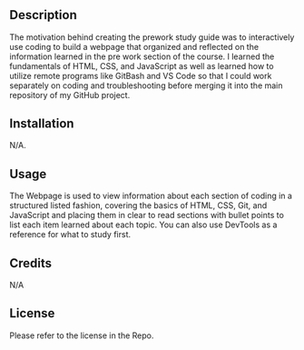 # <Your-Project-Title>

## Description

The motivation behind creating the prework study guide was to interactively use coding to build a webpage that organized and reflected on the information learned in the pre work section of the course.  I learned the fundamentals of HTML, CSS, and JavaScript as well as learned how to utilize remote programs like GitBash and VS Code so that I could work separately on coding and troubleshooting before merging it into the main repository of my GitHub project.


## Installation

N/A.

## Usage

The Webpage is used to view information about each section of coding in a structured listed fashion, covering the basics of HTML, CSS, Git, and JavaScript and placing them in clear to read sections with bullet points to list each item learned about each topic.  You can also use DevTools as a reference for what to study first.

## Credits

N/A

## License

Please refer to the license in the Repo.